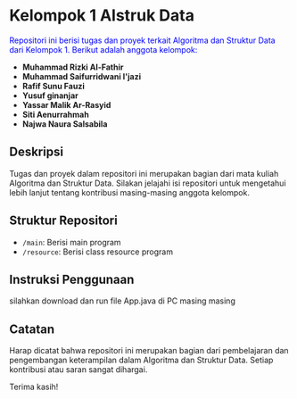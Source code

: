 # Kelompok 1 Alstruk Data

<span style= "color:blue">Repositori ini berisi tugas dan proyek terkait Algoritma dan Struktur Data dari Kelompok 1. Berikut adalah anggota kelompok:</span>

- **Muhammad Rizki Al-Fathir**
- **Muhammad Saifurridwani I'jazi**
- **Rafif Sunu Fauzi**
- **Yusuf ginanjar**
- **Yassar Malik Ar-Rasyid**
- **Siti Aenurrahmah**
- **Najwa Naura Salsabila**

## Deskripsi

Tugas dan proyek dalam repositori ini merupakan bagian dari mata kuliah Algoritma dan Struktur Data. Silakan jelajahi isi repositori untuk mengetahui lebih lanjut tentang kontribusi masing-masing anggota kelompok.

## Struktur Repositori

- `/main`: Berisi main program
- `/resource`: Berisi class resource program

## Instruksi Penggunaan
silahkan download dan run file App.java di PC masing masing

## Catatan

Harap dicatat bahwa repositori ini merupakan bagian dari pembelajaran dan pengembangan keterampilan dalam Algoritma dan Struktur Data. Setiap kontribusi atau saran sangat dihargai.

Terima kasih! 
